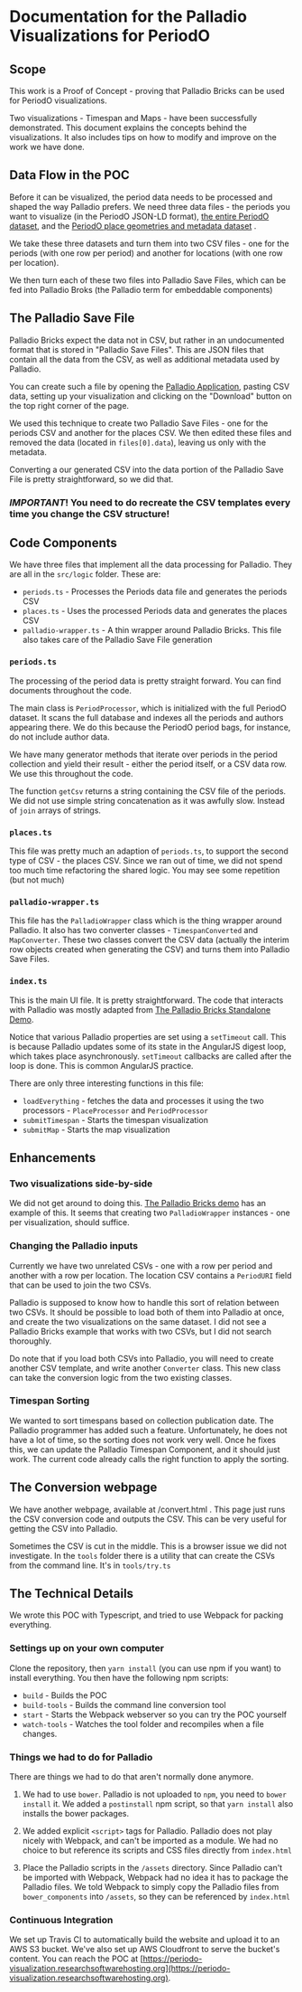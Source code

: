 # Documentation for the Palladio Visualizations for PeriodO

## Scope
This work is a Proof of Concept - proving that Palladio Bricks can be used for PeriodO visualizations.

Two visualizations - Timespan and Maps - have been successfully demonstrated. This document explains the concepts behind the visualizations. It also includes tips on how to modify and improve on the work we have done.

## Data Flow in the POC
Before it can be visualized, the period data needs to be processed and shaped the way Palladio prefers. We need three data files - the periods you want to visualize (in the PeriodO JSON-LD format), [the entire PeriodO dataset](https://data.perio.do/d/"), and the [PeriodO place geometries and metadata dataset](https://data.perio.do/graphs/places.json) .

We take these three datasets and turn them into two CSV files - one for the periods (with one row per period) and another for locations (with one row per location).

We then turn each of these two files into Palladio Save Files, which can be fed into Palladio Broks (the Palladio term for embeddable components)


## The Palladio Save File
Palladio Bricks expect the data not in CSV, but rather in an undocumented format that is stored in "Palladio Save Files". This are JSON files that contain all the data from the CSV, as well as additional metadata used by Palladio.

You can create such a file by opening the [Palladio Application](http://hdlab.stanford.edu/palladio-app), pasting CSV data, setting up your visualization and clicking on the "Download" button on the top right corner of the page.

We used this technique to create two Palladio Save Files - one for the periods CSV and another for the places CSV. We then edited these files and removed the data (located in `files[0].data`), leaving us only with the metadata.

Converting a our generated CSV into the data portion of the Palladio Save File is pretty straightforward, so we did that.

### *IMPORTANT*! You need to do recreate the CSV templates every time you change the CSV structure!

## Code Components
We have three files that implement all the data processing for Palladio. They are all in the `src/logic` folder. These are:

* `periods.ts` - Processes the Periods data file and generates the periods CSV
* `places.ts` - Uses the processed Periods data and generates the places CSV
* `palladio-wrapper.ts` - A thin wrapper around Palladio Bricks. This file also takes care of the Palladio Save File generation

### `periods.ts`
The processing of the period data is pretty straight forward. You can find documents throughout the code. 

The main class is `PeriodProcessor`, which is initialized with the full PeriodO dataset. It scans the full database and indexes all the periods and authors appearing there. We do this because the PeriodO period bags, for instance, do not include author data.

We have many generator methods that iterate over periods in the period collection and yield their result - either the period itself, or a CSV data row. We use this throughout the code.

The function `getCsv` returns a string containing the CSV file of the periods. We did not use simple string concatenation as it was awfully slow. Instead of `join` arrays of strings.

### `places.ts`
This file was pretty much an adaption of `periods.ts`, to support the second type of CSV - the places CSV. Since we ran out of time, we did not spend too much time refactoring the shared logic. You may see some repetition (but not much)

### `palladio-wrapper.ts`
This file has the `PalladioWrapper` class which is the thing wrapper around Palladio. It also has two converter classes - `TimespanConverted` and `MapConverter`. These two classes convert the CSV data (actually the interim row objects created when generating the CSV) and turns them into Palladio Save Files.

### `index.ts`
This is the main UI file. It is pretty straightforward. The code that interacts with Palladio was mostly adapted from [The Palladio Bricks Standalone Demo](https://github.com/humanitiesplusdesign/palladio-standalone).

Notice that various Palladio properties are set using a `setTimeout` call. This is because Palladio updates some of its state in the AngularJS digest loop, which takes place asynchronously. `setTimeout` callbacks are called after the loop is done. This is common AngularJS practice.

There are only three interesting functions in this file:

* `loadEverything` - fetches the data and processes it using the two processors - `PlaceProcessor` and `PeriodProcessor`
* `submitTimespan` - Starts the timespan visualization
* `submitMap` - Starts the map visualization

## Enhancements

### Two visualizations side-by-side
We did not get around to doing this. [The Palladio Bricks demo](https://github.com/humanitiesplusdesign/palladio-standalone) has an example of this. It seems that creating two `PalladioWrapper` instances - one per visualization, should suffice.

### Changing the Palladio inputs
Currently we have two unrelated CSVs - one with a row per period and another with a row per location. The location CSV contains a `PeriodURI` field that can be used to join the two CSVs.

Palladio is supposed to know how to handle this sort of relation between two CSVs. It should be possible to load both of them into Palladio at once, and create the two visualizations on the same dataset. I did not see a Palladio Bricks example that works with two CSVs, but I did not search thoroughly.

Do note that if you load both CSVs into Palladio, you will need to create another CSV template, and write another `Converter` class. This new class can take the conversion logic from the two existing classes.

### Timespan Sorting
We wanted to sort timespans based on collection publication date. The Palladio programmer has added such a feature. Unfortunately, he does not have a lot of time, so the sorting does not work very well. Once he fixes this, we can update the Palladio Timespan Component, and it should just work. The current code already calls the right function to apply the sorting.

## The Conversion webpage
We have another webpage, available at /convert.html . This page just runs the CSV conversion code and outputs the CSV. This can be very useful for getting the CSV into Palladio.

Sometimes the CSV is cut in the middle. This is a browser issue we did not investigate. In the `tools` folder there is a utility that can create the CSVs from the command line. It's in `tools/try.ts`

## The Technical Details
We wrote this POC with Typescript, and tried to use Webpack for packing everything.

### Settings up on your own computer
Clone the repository, then `yarn install` (you can use npm if you want) to install everything. You then have the following npm scripts:

* `build` - Builds the POC
* `build-tools` - Builds the command line conversion tool
* `start` - Starts the Webpack webserver so you can try the POC yourself
* `watch-tools` - Watches the tool folder and recompiles when a file changes.

### Things we had to do for Palladio
There are things we had to do that aren't normally done anymore.

1. We had to use `bower`. Palladio is not uploaded to `npm`, you need to `bower install` it. We added a `postinstall` npm script, so that `yarn install` also installs the bower packages.

2. We added explicit `<script>` tags for Palladio. Palladio does not play nicely with Webpack, and can't be imported as a module. We had no choice to but reference its scripts and CSS files directly from `index.html`

3. Place the Palladio scripts in the `/assets` directory. Since Palladio can't be imported with Webpack, Webpack had no idea it has to package the Palladio files. We told Webpack to simply copy the Palladio files from `bower_components` into `/assets`, so they can be referenced by `index.html`

### Continuous Integration
We set up Travis CI to automatically build the website and upload it to an AWS S3 bucket. We've also set up AWS Cloudfront to serve the bucket's content. You can reach the POC at [https://periodo-visualization.researchsoftwarehosting.org](https://periodo-visualization.researchsoftwarehosting.org).
